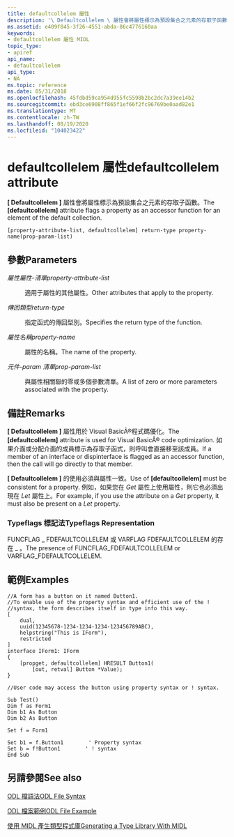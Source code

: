 ```yaml
---
title: defaultcollelem 屬性
description: '\ Defaultcollelem \ 屬性會將屬性標示為預設集合之元素的存取子函數。'
ms.assetid: e409f845-3f26-4551-abda-86c4776160aa
keywords:
- defaultcollelem 屬性 MIDL
topic_type:
- apiref
api_name:
- defaultcollelem
api_type:
- NA
ms.topic: reference
ms.date: 05/31/2018
ms.openlocfilehash: 45fdbd59ca954d955fc5598b2bc2dc7a39ee14b2
ms.sourcegitcommit: ebd3ce6908ff865f1ef66f2fc96769be0aad82e1
ms.translationtype: MT
ms.contentlocale: zh-TW
ms.lasthandoff: 08/19/2020
ms.locfileid: "104023422"
---
```

# <a name="defaultcollelem-attribute"></a><span data-ttu-id="990ce-104">defaultcollelem 屬性</span><span class="sxs-lookup"><span data-stu-id="990ce-104">defaultcollelem attribute</span></span>

<span data-ttu-id="990ce-105">**\[ Defaultcollelem \]** 屬性會將屬性標示為預設集合之元素的存取子函數。</span><span class="sxs-lookup"><span data-stu-id="990ce-105">The **\[defaultcollelem\]** attribute flags a property as an accessor function for an element of the default collection.</span></span>

``` syntax
[property-attribute-list, defaultcollelem] return-type property-name(prop-param-list)
```

## <a name="parameters"></a><span data-ttu-id="990ce-106">參數</span><span class="sxs-lookup"><span data-stu-id="990ce-106">Parameters</span></span>

<dl> <dt>

<span data-ttu-id="990ce-107">*屬性屬性-清單*</span><span class="sxs-lookup"><span data-stu-id="990ce-107">*property-attribute-list*</span></span> 
</dt> <dd>

<span data-ttu-id="990ce-108">適用于屬性的其他屬性。</span><span class="sxs-lookup"><span data-stu-id="990ce-108">Other attributes that apply to the property.</span></span>

</dd> <dt>

<span data-ttu-id="990ce-109">*傳回類型*</span><span class="sxs-lookup"><span data-stu-id="990ce-109">*return-type*</span></span> 
</dt> <dd>

<span data-ttu-id="990ce-110">指定函式的傳回型別。</span><span class="sxs-lookup"><span data-stu-id="990ce-110">Specifies the return type of the function.</span></span>

</dd> <dt>

<span data-ttu-id="990ce-111">*屬性名稱*</span><span class="sxs-lookup"><span data-stu-id="990ce-111">*property-name*</span></span> 
</dt> <dd>

<span data-ttu-id="990ce-112">屬性的名稱。</span><span class="sxs-lookup"><span data-stu-id="990ce-112">The name of the property.</span></span>

</dd> <dt>

<span data-ttu-id="990ce-113">*元件-param 清單*</span><span class="sxs-lookup"><span data-stu-id="990ce-113">*prop-param-list*</span></span> 
</dt> <dd>

<span data-ttu-id="990ce-114">與屬性相關聯的零或多個參數清單。</span><span class="sxs-lookup"><span data-stu-id="990ce-114">A list of zero or more parameters associated with the property.</span></span>

</dd> </dl>

## <a name="remarks"></a><span data-ttu-id="990ce-115">備註</span><span class="sxs-lookup"><span data-stu-id="990ce-115">Remarks</span></span>

<span data-ttu-id="990ce-116">**\[ Defaultcollelem \]** 屬性用於 Visual BasicÂ®程式碼優化。</span><span class="sxs-lookup"><span data-stu-id="990ce-116">The **\[defaultcollelem\]** attribute is used for Visual BasicÂ® code optimization.</span></span> <span data-ttu-id="990ce-117">如果介面或分配介面的成員標示為存取子函式，則呼叫會直接移至該成員。</span><span class="sxs-lookup"><span data-stu-id="990ce-117">If a member of an interface or dispinterface is flagged as an accessor function, then the call will go directly to that member.</span></span>

<span data-ttu-id="990ce-118">**\[ Defaultcollelem \]** 的使用必須與屬性一致。</span><span class="sxs-lookup"><span data-stu-id="990ce-118">Use of **\[defaultcollelem\]** must be consistent for a property.</span></span> <span data-ttu-id="990ce-119">例如，如果您在 *Get* 屬性上使用屬性，則它也必須出現在 *Let* 屬性上。</span><span class="sxs-lookup"><span data-stu-id="990ce-119">For example, if you use the attribute on a *Get* property, it must also be present on a *Let* property.</span></span>

### <a name="typeflags-representation"></a><span data-ttu-id="990ce-120">Typeflags 標記法</span><span class="sxs-lookup"><span data-stu-id="990ce-120">Typeflags Representation</span></span>

<span data-ttu-id="990ce-121">FUNCFLAG \_ FDEFAULTCOLLELEM 或 VARFLAG FDEFAULTCOLLELEM 的存在 \_ 。</span><span class="sxs-lookup"><span data-stu-id="990ce-121">The presence of FUNCFLAG\_FDEFAULTCOLLELEM or VARFLAG\_FDEFAULTCOLLELEM.</span></span>

## <a name="examples"></a><span data-ttu-id="990ce-122">範例</span><span class="sxs-lookup"><span data-stu-id="990ce-122">Examples</span></span>

``` syntax
//A form has a button on it named Button1. 
//To enable use of the property syntax and efficient use of the !
//syntax, the form describes itself in type info this way.
[
    dual,
    uuid(12345678-1234-1234-1234-123456789ABC),
    helpstring("This is IForm"),
    restricted
]
interface IForm1: IForm
{
    [propget, defaultcollelem] HRESULT Button1(
        [out, retval] Button *Value);
}

//User code may access the button using property syntax or ! syntax.

Sub Test()
Dim f as Form1
Dim b1 As Button
Dim b2 As Button

Set f = Form1

Set b1 = f.Button1        ' Property syntax
Set b = f!Button1        ' ! syntax
End Sub
```

## <a name="see-also"></a><span data-ttu-id="990ce-123">另請參閱</span><span class="sxs-lookup"><span data-stu-id="990ce-123">See also</span></span>

<dl> <dt>

[<span data-ttu-id="990ce-124">ODL 檔語法</span><span class="sxs-lookup"><span data-stu-id="990ce-124">ODL File Syntax</span></span>](/previous-versions/windows/desktop/automat/odl-file-syntax)
</dt> <dt>

[<span data-ttu-id="990ce-125">ODL 檔案範例</span><span class="sxs-lookup"><span data-stu-id="990ce-125">ODL File Example</span></span>](/previous-versions/windows/desktop/automat/odl-file-example)
</dt> <dt>

[<span data-ttu-id="990ce-126">使用 MIDL 產生類型程式庫</span><span class="sxs-lookup"><span data-stu-id="990ce-126">Generating a Type Library With MIDL</span></span>](generating-a-type-library-with-midl-2.md)
</dt> </dl>

 

 
